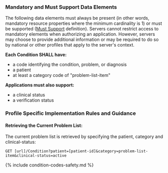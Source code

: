 
### Mandatory and Must Support Data Elements


<!-- Boilerplate -->
The following data elements must always be present (in other words, mandatory resource properties where the minimum cardinality is 1) or must be supported ([Must Support](conformance.html#must-support) definition). Servers cannot restrict access to mandatory elements when authorizing an application. However, servers may choose to provide additional information or may be required to do so by national or other profiles that apply to the server's context.

**Each Condition SHALL have:**
* a code identifying the condition, problem, or diagnosis
* a patient
* at least a category code of "problem-list-item"
 
**Applications must also support:**
* a clinical status
* a verification status



<!-- (only if present) -->
### Profile Specific Implementation Rules and Guidance

#### Retrieving the Current Problem List:

The current problem list is retrieved by specifying the patient, category and  clinical-status:

```GET [url]/Condition?patient=[patient-id]&category=problem-list-item&clinical-status=active```

{% include condition-codes-safety.md %}

<!--{%raw%}{% include patient-access-rules.md %}{%endraw%}-->

<!-- (and only if present) -->
<!-- ### Example Usage Scenarios -->

<!-- include content or add inline -->

